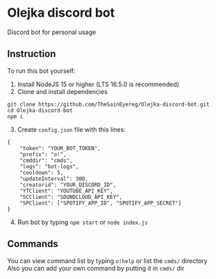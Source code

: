 # Olejka discord bot
 Discord bot for personal usage

## Instruction
To run this bot yourself:
1. Install NodeJS 15 or higher (LTS 16.5.0 is recommended)
2. Clone and install dependencies
```
git clone https://github.com/TheSainEyereg/Olejka-discord-bot.git
cd Olejka-discord-bot
npm i
```
3. Create `config.json` file with this lines: 
```
{
    "token": "YOUR_BOT_TOKEN",
    "prefix": "o!",
    "cmddir": "cmds",
    "logs": "bot-logs",
    "cooldown": 5,
    "updateInterval": 300,
    "creatorid": "YOUR_DISCORD_ID",
    "YTClient": "YOUTUBE_API_KEY",
    "SCClient": "SOUNDCLOUD_API_KEY",
    "SPClient": ["SPOTIFY_APP_ID", "SPOTIFY_APP_SECRET"]
}
```
4. Run bot by typing `npm start` or `node index.js`

## Commands
You can view command list by typing `o!help` or list the `cmds/` directory  
Also you can add your own command by putting it in `cmds/` dir
